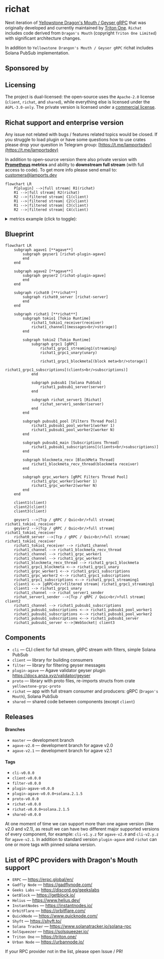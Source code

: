 # richat

Next iteration of [Yellowstone Dragon's Mouth / Geyser gRPC](https://github.com/rpcpool/yellowstone-grpc) that was originally developed and currently maintained by [Triton One](https://triton.one/). `Richat` includes code derived from `Dragon's Mouth` (copyright `Triton One Limited`) with significant architecture changes.

In addition to `Yellowstone Drangon's Mouth / Geyser gRPC` richat includes Solana PubSub implementation.

## Sponsored by

## Licensing

The project is dual-licensed: the open-source uses the `Apache-2.0` license (`client`, `richat`, and `shared`), while everything else is licensed under the `AGPL-3.0-only`. The private version is licensed under a [commercial license](https://gist.github.com/fanatid/13f3d557c89efbf3b0c32a2d07345444#file-commercial-license-md).

## Richat support and enterprise version

Any issue not related with bugs / features related topics would be closed. If you struggle to load plugin or have some questions how to use crates please drop your question in Telegram group: [https://t.me/lamportsdev](https://t.me/lamportsdev)

In addition to open-source version there also private version with **[Prometheus](https://prometheus.io/) metrics** and ability to **downstream full stream** (with full access to code). To get more info please send email to: [customers@lamports.dev](mailto:customers@lamports.dev)

```mermaid
flowchart LR
    P[plugin] -->|full stream| R1(richat)
    R1 -->|full stream| R2(richat)
    R2 -->|filtered stream| C1(client)
    R1 -->|filtered stream| C2(client)
    R1 -->|filtered stream| C3(client)
    R2 -->|filtered stream| C4(client)
```

<details>
<summary>metrics example (click to toggle):</summary>

```
$ curl -s 127.0.0.1:10224/metrics
# HELP block_message_failed Block message reconstruction errors
# TYPE block_message_failed gauge
block_message_failed{reason="MissedBlockMeta"} 32
block_message_failed{reason="Total"} 32
# HELP channel_bytes_total Total size of all messages in channel
# TYPE channel_bytes_total gauge
channel_bytes_total 15254736504
# HELP channel_messages_total Total number of messages in channel
# TYPE channel_messages_total gauge
channel_messages_total 2097152
# HELP channel_slot Latest slot in channel by commitment
# TYPE channel_slot gauge
channel_slot{commitment="confirmed"} 319976982
channel_slot{commitment="finalized"} 319976952
channel_slot{commitment="processed"} 319976983
# HELP channel_slots_total Total number of slots in channel
# TYPE channel_slots_total gauge
channel_slots_total 209
# HELP grpc_block_meta_slot Latest slot in gRPC block meta
# TYPE grpc_block_meta_slot gauge
grpc_block_meta_slot{commitment="confirmed"} 319976982
grpc_block_meta_slot{commitment="finalized"} 319976952
grpc_block_meta_slot{commitment="processed"} 319976983
# HELP grpc_block_meta_queue_size Number of gRPC requests to block meta data
# TYPE grpc_block_meta_queue_size gauge
grpc_block_meta_queue_size 0
# HELP grpc_requests_total Number of gRPC requests per method
# TYPE grpc_requests_total gauge
grpc_requests_total{method="get_slot",x_subscription_id=""} 1
grpc_requests_total{method="subscribe",x_subscription_id=""} 1
# HELP grpc_subscribe_cpu_seconds_total CPU consumption of gRPC filters in subscriptions
# TYPE grpc_subscribe_cpu_seconds_total gauge
grpc_subscribe_cpu_seconds_total{x_subscription_id=""} 4.828066549975842
# HELP grpc_subscribe_messages_count_total Number of gRPC messages in subscriptions by type
# TYPE grpc_subscribe_messages_count_total gauge
grpc_subscribe_messages_count_total{message="ping",x_subscription_id=""} 62
grpc_subscribe_messages_count_total{message="slot",x_subscription_id=""} 1400
# HELP grpc_subscribe_messages_bytes_total Total size of gRPC messages in subscriptions by type
# TYPE grpc_subscribe_messages_bytes_total gauge
grpc_subscribe_messages_bytes_total{message="ping",x_subscription_id=""} 992
grpc_subscribe_messages_bytes_total{message="slot",x_subscription_id=""} 49106
# HELP grpc_subscribe_total Number of gRPC subscriptions
# TYPE grpc_subscribe_total gauge
grpc_subscribe_total{x_subscription_id=""} 0
# HELP pubsub_cached_signatures_total Number of cached signatures
# TYPE pubsub_cached_signatures_total gauge
pubsub_cached_signatures_total 56566
# HELP pubsub_connections_total Number of connections to PubSub
# TYPE pubsub_connections_total gauge
pubsub_connections_total{x_subscription_id=""} 0
# HELP pubsub_messages_sent_count_total Number of sent filtered messages by type
# TYPE pubsub_messages_sent_count_total counter
pubsub_messages_sent_count_total{subscription="account",x_subscription_id=""} 16
pubsub_messages_sent_count_total{subscription="root",x_subscription_id=""} 118
pubsub_messages_sent_count_total{subscription="slotsupdates",x_subscription_id=""} 383
# HELP pubsub_messages_sent_bytes_total Total size of sent filtered messages by type
# TYPE pubsub_messages_sent_bytes_total counter
pubsub_messages_sent_bytes_total{subscription="account",x_subscription_id=""} 4208
pubsub_messages_sent_bytes_total{subscription="root",x_subscription_id=""} 10856
pubsub_messages_sent_bytes_total{subscription="slotsupdates",x_subscription_id=""} 69399
# HELP pubsub_slot Latest slot handled in PubSub by commitment
# TYPE pubsub_slot gauge
pubsub_slot{commitment="confirmed"} 319976982
pubsub_slot{commitment="finalized"} 319976952
pubsub_slot{commitment="processed"} 319976983
# HELP pubsub_stored_messages_count_total Number of stored filtered messages in cache
# TYPE pubsub_stored_messages_count_total gauge
pubsub_stored_messages_count_total 2337
# HELP pubsub_stored_messages_bytes_total Total size of stored filtered messages in cache
# TYPE pubsub_stored_messages_bytes_total gauge
pubsub_stored_messages_bytes_total 404610
# HELP pubsub_subscriptions_total Number of subscriptions by type
# TYPE pubsub_subscriptions_total gauge
pubsub_subscriptions_total{subscription="account",x_subscription_id=""} 0
pubsub_subscriptions_total{subscription="root",x_subscription_id=""} 0
pubsub_subscriptions_total{subscription="slotsupdates",x_subscription_id=""} 0
# HELP version Richat App version info
# TYPE version counter
version{buildts="2025-02-11T15:49:26.646046121Z",git="2991f89-modified",package="richat",proto="5.0.0",rustc="1.81.0",solana="2.1.10",version="2.2.0"} 1
```
</details>

## Blueprint

```mermaid
flowchart LR
    subgraph agave1 [**agave**]
        subgraph geyser1 [richat-plugin-agave]
        end
    end

    subgraph agave2 [**agave**]
        subgraph geyser2 [richat-plugin-agave]
        end
    end

    subgraph richat0 [**richat**]
        subgraph richat0_server [richat-server]
        end
    end

    subgraph richat1 [**richat**]
        subgraph tokio1 [Tokio Runtime]
            richat1_tokio1_receiver(receiver)
            richat1_channel[(messages<br/>storage)]
        end

        subgraph tokio2 [Tokio Runtime]
            subgraph grpc1 [gRPC]
                richat1_grpc1_streaming1(streaming)
                richat1_grpc1_unary(unary)

                richat1_grpc1_blockmeta[(block meta<br/>storage)]
                richat1_grpc1_subscriptions[(clients<br/>subscriptions)]
            end

            subgraph pubsub1 [Solana PubSub]
                richat1_pubsub1_server(server)
            end

            subgraph richat_server1 [Richat]
                richat_server1_sender(server)
            end
        end

        subgraph pubsub1_pool [Filters Thread Pool]
            richat1_pubsub1_pool_worker1(worker 1)
            richat1_pubsub1_pool_worker2(worker N)
        end

        subgraph pubsub1_main [Subscriptions Thread]
            richat1_pubsub1_subscriptions[(clients<br/>subscriptions)]
        end

        subgraph blockmeta_recv [BlockMeta Thread]
            richat1_blockmeta_recv_thread(blockmeta receiver)
        end

        subgraph grpc_workers [gRPC Filters Thread Pool]
            richat1_grpc_worker1(worker 1)
            richat1_grpc_worker2(worker N)
        end
    end

    client1(client)
    client2(client)
    client3(client)

    geyser1 -->|Tcp / gRPC / Quic<br/>full stream| richat1_tokio1_receiver
    geyser2 -->|Tcp / gRPC / Quic<br/>full stream| richat1_tokio1_receiver
    richat0_server -->|Tcp / gRPC / Quic<br/>full stream| richat1_tokio1_receiver
    richat1_tokio1_receiver --> richat1_channel
    richat1_channel --> richat1_blockmeta_recv_thread
    richat1_channel --> richat1_grpc_worker1
    richat1_channel --> richat1_grpc_worker2
    richat1_blockmeta_recv_thread --> richat1_grpc1_blockmeta
    richat1_grpc1_blockmeta <--> richat1_grpc1_unary
    richat1_grpc_worker1 <--> richat1_grpc1_subscriptions
    richat1_grpc_worker2 <--> richat1_grpc1_subscriptions
    richat1_grpc1_subscriptions <--> richat1_grpc1_streaming1
    client1 <--> |gRPC<br/>filtered stream| richat1_grpc1_streaming1
    client1 --> richat1_grpc1_unary
    richat1_channel --> richat_server1_sender
    richat_server1_sender -->|Tcp / gRPC / Quic<br/>full stream| client2
    richat1_channel --> richat1_pubsub1_subscriptions
    richat1_pubsub1_subscriptions <--> richat1_pubsub1_pool_worker1
    richat1_pubsub1_subscriptions <--> richat1_pubsub1_pool_worker2
    richat1_pubsub1_subscriptions <--> richat1_pubsub1_server
    richat1_pubsub1_server <-->|WebSocket| client3
```

## Components

- `cli` — CLI client for full stream, gRPC stream with filters, simple Solana PubSub
- `client` — library for building consumers
- `filter` — library for filtering geyser messages
- `plugin-agave` — Agave validator geyser plugin https://docs.anza.xyz/validator/geyser
- `proto` — library with proto files, re-imports structs from crate `yellowstone-grpc-proto`
- `richat` — app with full stream consumer and producers: gRPC (`Dragon's Mouth`), Solana PubSub
- `shared` — shared code between components (except `client`)

## Releases

#### Branches

- `master` — development branch
- `agave-v2.0` — development branch for agave v2.0
- `agave-v2.1` — development branch for agave v2.1

#### Tags

- `cli-v0.0.0`
- `client-v0.0.0`
- `filter-v0.0.0`
- `plugin-agave-v0.0.0`
- `plugin-agave-v0.0.0+solana.2.1.5`
- `proto-v0.0.0`
- `richat-v0.0.0`
- `richat-v0.0.0+solana.2.1.5`
- `shared-v0.0.0`

At one moment of time we can support more than one agave version (like v2.0 and v2.1), as result we can have two different major supported versions of every component, for example: `cli-v1.y.z` for `agave-v2.0` and `cli-v2.y.z` for `agave-v2.1`. In addition to standard version `plugin-agave` and `richat` can one or more tags with pinned solana version.

## List of RPC providers with Dragon's Mouth support

- `ERPC` — https://erpc.global/en/
- `Gadfly Node` — https://gadflynode.com/
- `Geeks Labs` — https://discord.gg/geekslabs
- `GetBlock` — https://getblock.io/
- `Helius` — https://www.helius.dev/
- `InstantNodes` — https://instantnodes.io/
- `OrbitFlare` — https://orbitflare.com/
- `QuickNode` — https://www.quicknode.com/
- `Shyft` — https://shyft.to/
- `Solana Tracker` — https://www.solanatracker.io/solana-rpc
- `SolSqueezer` — https://solsqueezer.io/
- `Triton One` — https://triton.one/
- `Urban Node` — https://urbannode.io/

If your RPC provider not in the list, please open Issue / PR!
